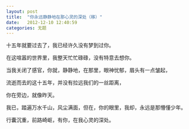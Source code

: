 ```yaml
---
layout: post
title:  "你永远静静地在那心灵的深处（移）"
date:   2012-12-10 12:40:59
categories: 无题
---
```


十五年就要过去了，我已经许久没有梦到过你。

在这喧嚣的世界里，我整天忙忙碌碌，没有特意去想你。

当我关闭了感官，你就，静静地，在那里，眼神忧郁，眉头有一点皱起，

流逝而去的这十五年，并没有拉远我们的一丝距离，

你在旁边，就像昨天。

我已，踏遍万水千山，风尘满面，但在，你的眼里，我却，永远是那懵懂少年。

行囊沉重，前路崎岖，有你，在我心灵的深处。

